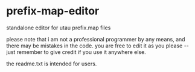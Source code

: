 # prefix-map-editor
standalone editor for utau prefix.map files

please note that i am not a professional programmer by any means, and there may be mistakes in the code. you are free to edit it as you please -- just remember to give credit if you use it anywhere else.

the readme.txt is intended for users.
